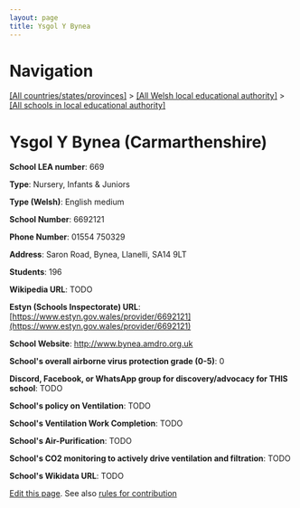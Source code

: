 ```yaml
---
layout: page
title: Ysgol Y Bynea
---
```

# Navigation

[[All countries/states/provinces]](../../..) > [[All Welsh local educational authority]](../..) > [[All schools in local educational authority]](..)

# Ysgol Y Bynea (Carmarthenshire)

**School LEA number**: 669

**Type**: Nursery, Infants & Juniors

**Type (Welsh)**: English medium

**School Number**: 6692121

**Phone Number**: 01554 750329

**Address**: Saron Road, Bynea, Llanelli, SA14 9LT

**Students**: 196

**Wikipedia URL**: TODO

**Estyn (Schools Inspectorate) URL**: [https://www.estyn.gov.wales/provider/6692121](https://www.estyn.gov.wales/provider/6692121)

**School Website**: http://www.bynea.amdro.org.uk

**School's overall airborne virus protection grade (0-5)**: 0

**Discord, Facebook, or WhatsApp group for discovery/advocacy for THIS school**: TODO

**School's policy on Ventilation**: TODO

**School's Ventilation Work Completion**: TODO

**School's Air-Purification**: TODO

**School's CO2 monitoring to actively drive ventilation and filtration**: TODO

**School's Wikidata URL**: TODO




[Edit this page](https://github.com/ventilate-schools/Wales/edit/prif/./Carmarthenshire/Ysgol_Y_Bynea.md). See also [rules for contribution](../../../contribution-rules/)